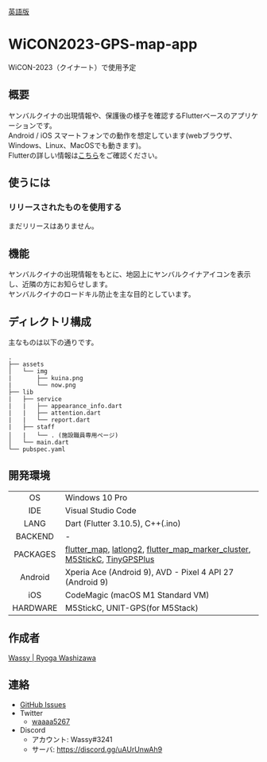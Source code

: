 [英語版](https://github.com/wassy310/WiCON2023-GPS-map-app/blob/master/README-en.md)

# WiCON2023-GPS-map-app

WiCON-2023（クイナート）で使用予定

## 概要
ヤンバルクイナの出現情報や、保護後の様子を確認するFlutterベースのアプリケーションです。  
Android / iOS スマートフォンでの動作を想定しています(webブラウザ、Windows、Linux、MacOSでも動きます)。  
Flutterの詳しい情報は[こちら](https://github.com/flutter/flutter)をご確認ください。

## 使うには
### リリースされたものを使用する
まだリリースはありません。

## 機能
ヤンバルクイナの出現情報をもとに、地図上にヤンバルクイナアイコンを表示し、近隣の方にお知らせします。  
ヤンバルクイナのロードキル防止を主な目的としています。

## ディレクトリ構成
主なものは以下の通りです。
```
.
├── assets
│   └── img
|       ├── kuina.png
|       └── now.png
├── lib
|   ├── service
|   |   ├── appearance_info.dart
|   |   ├── attention.dart
|   |   └── report.dart
|   ├── staff
│   |   └── . (施設職員専用ページ)
│   └── main.dart
└── pubspec.yaml
```

## 開発環境
|          |     |
|   :-:    | --- |
| OS       | Windows 10 Pro |
| IDE      | Visual Studio Code |
| LANG     | Dart (Flutter 3.10.5), C++(.ino) |
| BACKEND  | - |
| PACKAGES | [flutter_map](https://pub.dev/packages/flutter_map), [latlong2](https://pub.dev/packages/latlong2), [flutter_map_marker_cluster](https://pub.dev/packages/flutter_map_marker_cluster), [M5StickC](https://docs.m5stack.com/en/core/m5stickc), [TinyGPSPlus](http://arduiniana.org/libraries/tinygpsplus/) |
| Android  | Xperia Ace (Android 9), AVD - Pixel 4 API 27 (Android 9) |
| iOS      | CodeMagic (macOS M1 Standard VM) |
| HARDWARE | M5StickC, UNIT-GPS(for M5Stack) |

## 作成者
[Wassy | Ryoga Washizawa](https://github.com/wassy310)

## 連絡
- [GitHub Issues](https://github.com/wassy310/WiCON2023-GPS-map-app/issues)  
- Twitter
  - [waaaa5267](https://twitter.com/waaaa5267)
- Discord
  - アカウント: Wassy#3241
  - サーバ: https://discord.gg/uAUrUnwAh9